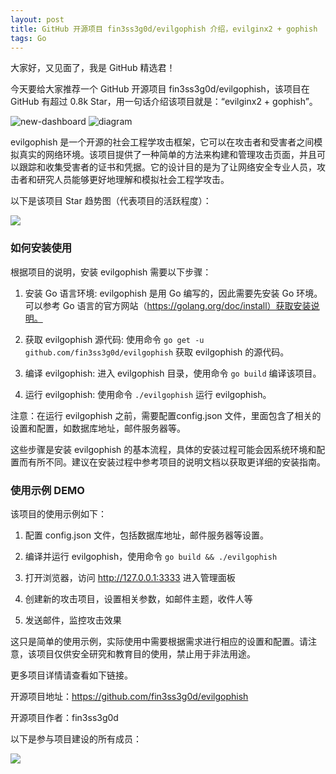 ```yaml
---
layout: post
title: GitHub 开源项目 fin3ss3g0d/evilgophish 介绍，evilginx2 + gophish
tags: Go
---
```


大家好，又见面了，我是 GitHub 精选君！

今天要给大家推荐一个 GitHub 开源项目 fin3ss3g0d/evilgophish，该项目在 GitHub 有超过 0.8k Star，用一句话介绍该项目就是：“evilginx2 + gophish”。

![new-dashboard](https://raw.githubusercontent.com/fin3ss3g0d/evilgophish/master/images/tokens-gophish.png)
![diagram](https://raw.githubusercontent.com/fin3ss3g0d/evilgophish/master/images/diagram.png)


evilgophish 是一个开源的社会工程学攻击框架，它可以在攻击者和受害者之间模拟真实的网络环境。该项目提供了一种简单的方法来构建和管理攻击页面，并且可以跟踪和收集受害者的证书和凭据。它的设计目的是为了让网络安全专业人员，攻击者和研究人员能够更好地理解和模拟社会工程学攻击。


以下是该项目 Star 趋势图（代表项目的活跃程度）：

![](https://api.star-history.com/svg?repos=fin3ss3g0d/evilgophish&type=Timeline)

### 如何安装使用

根据项目的说明，安装 evilgophish 需要以下步骤：

1. 安装 Go 语言环境: evilgophish 是用 Go 编写的，因此需要先安装 Go 环境。可以参考 Go 语言的官方网站（https://golang.org/doc/install）获取安装说明。

2. 获取 evilgophish 源代码: 使用命令 `go get -u github.com/fin3ss3g0d/evilgophish` 获取 evilgophish 的源代码。

3. 编译 evilgophish: 进入 evilgophish 目录，使用命令 `go build` 编译该项目。

4. 运行 evilgophish: 使用命令 `./evilgophish` 运行 evilgophish。

注意：在运行 evilgophish 之前，需要配置config.json 文件，里面包含了相关的设置和配置，如数据库地址，邮件服务器等。

这些步骤是安装 evilgophish 的基本流程，具体的安装过程可能会因系统环境和配置而有所不同。建议在安装过程中参考项目的说明文档以获取更详细的安装指南。


### 使用示例 DEMO

该项目的使用示例如下：

1. 配置 config.json 文件，包括数据库地址，邮件服务器等设置。

2. 编译并运行 evilgophish，使用命令 `go build && ./evilgophish`

3. 打开浏览器，访问 http://127.0.0.1:3333 进入管理面板

4. 创建新的攻击项目，设置相关参数，如邮件主题，收件人等

5. 发送邮件，监控攻击效果

这只是简单的使用示例，实际使用中需要根据需求进行相应的设置和配置。请注意，该项目仅供安全研究和教育目的使用，禁止用于非法用途。


更多项目详情请查看如下链接。

开源项目地址：https://github.com/fin3ss3g0d/evilgophish 

开源项目作者：fin3ss3g0d

以下是参与项目建设的所有成员：

![](https://contrib.rocks/image?repo=fin3ss3g0d/evilgophish)

